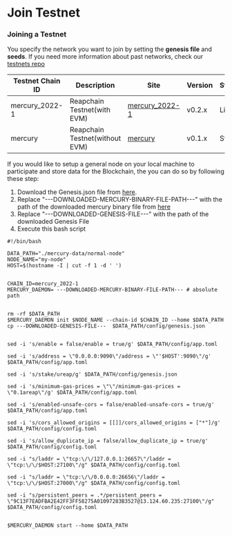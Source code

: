 # Join Testnet

### Joining a Testnet

You specify the network you want to join by setting the **genesis file** and **seeds**. If you need more information about past networks, check our [testnets repo](https://github.com/reapchain/testnets)

| Testnet Chain ID | Description                    | Site                                                                               | Version | Status |
| ---------------- | ------------------------------ | ---------------------------------------------------------------------------------- | ------- | ------ |
| mercury\_2022-1  | Reapchain Testnet(with EVM)    | [mercury\_2022-1](https://github.com/reapchain/testnets/tree/main/mercury\_2022-1) | v0.2.x  | Live   |
| mercury          | Reapchain Testnet(without EVM) | [mercury](https://github.com/reapchain/testnets/tree/main/mercury)                 | v0.1.x  | Steal  |



If you would like to setup a general node on your local machine to participate and store data for the Blockchain, the you can do so by following these step:

1. Download the Genesis.json file from [here](https://raw.githubusercontent.com/reapchain/testnets/main/mercury\_2022-1/genesis.json).
2. Replace "---DOWNLOADED-MERCURY-BINARY-FILE-PATH---" with the path of the downloaded mercury binary file from [here](user-guides/initial-setup.md#binary-file)
3. Replace "---DOWNLOADED-GENESIS-FILE---" with the path of the downloaded Genesis File
4. Execute this bash script

```
#!/bin/bash

DATA_PATH="./mercury-data/normal-node"
NODE_NAME="my-node"
HOST=$(hostname -I | cut -f 1 -d ' ')


CHAIN_ID=mercury_2022-1
MERCURY_DAEMON= ---DOWNLOADED-MERCURY-BINARY-FILE-PATH--- # absolute path


rm -rf $DATA_PATH
$MERCURY_DAEMON init $NODE_NAME --chain-id $CHAIN_ID --home $DATA_PATH
cp ---DOWNLOADED-GENESIS-FILE---  $DATA_PATH/config/genesis.json


sed -i 's/enable = false/enable = true/g' $DATA_PATH/config/app.toml

sed -i 's/address = \"0.0.0.0:9090\"/address = \"'$HOST':9090\"/g' $DATA_PATH/config/app.toml

sed -i 's/stake/ureap/g' $DATA_PATH/config/genesis.json

sed -i 's/minimum-gas-prices = \"\"/minimum-gas-prices = \"0.1areap\"/g' $DATA_PATH/config/app.toml

sed -i 's/enabled-unsafe-cors = false/enabled-unsafe-cors = true/g' $DATA_PATH/config/app.toml

sed -i 's/cors_allowed_origins = [[]]/cors_allowed_origins = ["*"]/g' $DATA_PATH/config/config.toml

sed -i 's/allow_duplicate_ip = false/allow_duplicate_ip = true/g' $DATA_PATH/config/config.toml

sed -i "s/laddr = \"tcp:\/\/127.0.0.1:26657\"/laddr = \"tcp:\/\/$HOST:27100\"/g" $DATA_PATH/config/config.toml

sed -i "s/laddr = \"tcp:\/\/0.0.0.0:26656\"/laddr = \"tcp:\/\/$HOST:27000\"/g" $DATA_PATH/config/config.toml

sed -i "s/persistent_peers = .*/persistent_peers = \"9C13F7EADFBA2E42FF3FF58275A01097283B3527@13.124.60.235:27100\"/g" $DATA_PATH/config/config.toml


$MERCURY_DAEMON start --home $DATA_PATH

```
